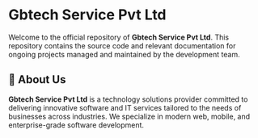 # Gbtech Service Pvt Ltd

Welcome to the official repository of **Gbtech Service Pvt Ltd**. This repository contains the source code and relevant documentation for ongoing projects managed and maintained by the development team.

## 🚀 About Us

**Gbtech Service Pvt Ltd** is a technology solutions provider committed to delivering innovative software and IT services tailored to the needs of businesses across industries. We specialize in modern web, mobile, and enterprise-grade software development.


